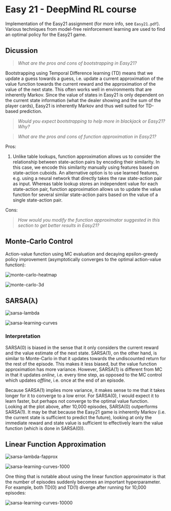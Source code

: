 # Easy 21 - DeepMind RL course

Implementation of the Easy21 assignment (for more info, see `Easy21.pdf`). Various techniques from model-free reinforcement learning are used to find an optimal policy for the Easy21 game.

## Dicussion

> _What are the pros and cons of bootstrapping in Easy21?_

Bootstrapping using Temporal Difference learning (TD) means that we update a guess towards a guess, i.e. update a current approximation of the value function towards the current reward and the approximation of the value of the next state. This often works well in environments that are inherently Markov. Since the value of states in Easy21 is only dependent on the current state information (what the dealer showing and the sum of the player cards), Easy21 is inherently Markov and thus well suited for TD-based prediction.

> _Would you expect bootstrapping to help more in blackjack or Easy21?  Why?_

> _What are the pros and cons of function approximation in Easy21?_

Pros:

1. Unlike table lookups, function approximation allows us to consider the relationship between state-action pairs by encoding their similarity. In this case, we encode this similarity manually using features based on state-action cuboids. An alternative option is to use learned features, e.g. using a neural network that directly takes the raw state-action pair as input. Whereas table lookup stores an independent value for each state-action pair, function approximation allows us to update the value function for several similar state-action pairs based on the value of a single state-action pair.

Cons:

> _How would you modify the function approximator suggested in this section to get better results in Easy21?_




## Monte-Carlo Control

Action-value function using MC evaluation and decaying epsilon-greedy policy improvement (asymptotically converges to the optimal action-value function):

![monte-carlo-heatmap](img/mc-500000-heatmap.png)

![monte-carlo-3d](img/mc-500000-3d.png)

## SARSA(λ)

![sarsa-lambda](img/sarsa-lambda-against-msa.png)

![sarsa-learning-curves](img/sarsa-lambda-learning-curves-10000.png)

### Interpretation

SARSA(0) is biased in the sense that it only considers the current reward and the value estimate of the next state. SARSA(1), on the other hand, is similar to Monte-Carlo in that it updates towards the undiscounted return for the rest of the episode. This makes it less biased, but the value function approximation has more variance. However, SARSA(1) is different from MC in that it updates _online_, i.e. every time step, as opposed to the MC control which updates _offline_, i.e. once at the end of an episode.

Because SARSA(1) implies more variance, it makes sense to me that it takes longer for it to converge to a low error. For SARSA(0), I would expect it to learn faster, but perhaps not converge to the optimal value function. Looking at the plot above, after 10,000 episodes, SARSA(0) outperforms SARSA(1). It may be that because the Easy21 game is inherently Markov (i.e. the current state is sufficient to predict the future), looking at only the immediate reward and state value is sufficient to effectively learn the value function (which is done in SARSA(0)).

## Linear Function Approximation 

![sarsa-lambda-fapprox](img/sarsa-fapprox-lambda-against-msa.png)

![sarsa-learning-curves-1000](img/sarsa-lambda-fapprox-learning-curves-1000.png)

One thing that is notable about using the linear function approximator is that the number of episodes suddenly becomes an important hyperparameter. For example, both TD(0) and TD(1) diverge after running for 10,000 episodes:

![sarsa-learning-curves-10000](img/sarsa-lambda-fapprox-learning-curves-10000.png)